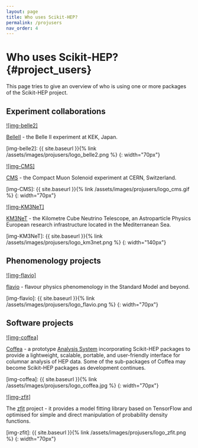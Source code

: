 ```yaml
---
layout: page
title: Who uses Scikit-HEP?
permalink: /projusers
nav_order: 4
---
```



Who uses Scikit-HEP? {#project_users}
====================

This page tries to give an overview of who is using one or more packages
of the Scikit-HEP project.

Experiment collaborations
-------------------------

[![img-belle2]][BelleII]

[BelleII](https://www.belle2.org/) - the Belle II experiment at KEK,
Japan.

[BelleII]: https://www.belle2.org/
[img-belle2]: {{ site.baseurl }}{% link /assets/images/projusers/logo_belle2.png %}
{: width="70px"}

[![img-CMS]][CMS]

[CMS](https://cms.cern/) - the Compact Muon Solenoid experiment at CERN,
Switzerland.

[CMS]: https://cms.cern/
[img-CMS]: {{ site.baseurl }}{% link /assets/images/projusers/logo_cms.gif %}
{: width="70px"}

[![img-KM3NeT]][KM3NeT]

[KM3NeT](https://www.km3net.org/) - the Kilometre Cube Neutrino Telescope,
an Astroparticle Physics European research infrastructure located in the Mediterranean Sea.

[KM3NeT]: https://www.km3net.org/
[img-KM3NeT]: {{ site.baseurl }}{% link /assets/images/projusers/logo_km3net.png %}
{: width="140px"}

Phenomenology projects
----------------------

[![img-flavio]][flavio]

[flavio](https://flav-io.github.io/) - flavour physics phenomenology in
the Standard Model and beyond.

[flavio]: https://flav-io.github.io/
[img-flavio]: {{ site.baseurl }}{% link /assets/images/projusers/logo_flavio.png %}
{: width="70px"}

Software projects
-----------------

[![img-coffea]][Coffea]

[Coffea][] - a prototype [Analysis
System](http://iris-hep.org/as.html) incorporating Scikit-HEP packages
to provide a lightweight, scalable, portable, and user-friendly
interface for columnar analysis of HEP data. Some of the sub-packages of
Coffea may become Scikit-HEP packages as development continues.

[Coffea]: https://github.com/CoffeaTeam
[img-coffea]: {{ site.baseurl }}{% link /assets/images/projusers/logo_coffea.jpg %}
{: width="70px"}

[![img-zfit]][zfit]

The [zfit](https://zfit.github.io/zfit/) project - it provides a model
fitting library based on TensorFlow and optimised for simple and direct
manipulation of probability density functions.

[zfit]: https://github.com/zfit
[img-zfit]: {{ site.baseurl }}{% link /assets/images/projusers/logo_zfit.png %}
{: width="70px"}
